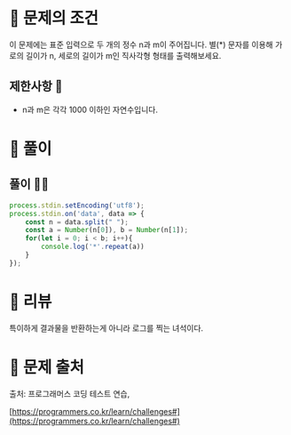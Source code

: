 # 📌 문제의 조건
이 문제에는 표준 입력으로 두 개의 정수 n과 m이 주어집니다.
별(*) 문자를 이용해 가로의 길이가 n, 세로의 길이가 m인 직사각형 형태를 출력해보세요.
## 제한사항 🤔
* n과 m은 각각 1000 이하인 자연수입니다.

# 📌 풀이
## 풀이 👨‍💻

```jsx
process.stdin.setEncoding('utf8');
process.stdin.on('data', data => {
    const n = data.split(" ");
    const a = Number(n[0]), b = Number(n[1]);
    for(let i = 0; i < b; i++){
        console.log('*'.repeat(a))
    }
});
```


# 📌 리뷰
특이하게 결과물을 반환하는게 아니라 로그를 찍는 녀석이다.

# 📌 문제 출처

출처: 프로그래머스 코딩 테스트 연습,

[https://programmers.co.kr/learn/challenges#](https://programmers.co.kr/learn/challenges#)
